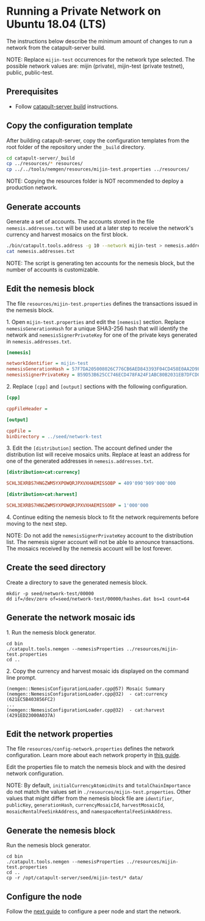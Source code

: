# Running a Private Network on Ubuntu 18.04 (LTS)

The instructions below describe the minimum amount of changes to run a network from the catapult-server build.

NOTE: Replace ``mijin-test`` occurrences for the network type selected.
The possible network values are: mijin (private), mijin-test (private testnet), public, public-test.

## Prerequisites

* Follow [catapult-server build](BUILDLIN.md) instructions.

## Copy the configuration template

After building catapult-server, copy the configuration templates from the root folder of the repository under the ``_build`` directory.

```sh
cd catapult-server/_build
cp ../resources/* resources/
cp ../../tools/nemgen/resources/mijin-test.properties ../resources/
```

NOTE: Copying the resources folder is NOT recommended to deploy a production network.

## Generate accounts

Generate a set of accounts. The accounts stored in the file ``nemesis.addresses.txt`` will be used at a later step to receive the network's currency and harvest mosaics on the first block.

```sh
./bin/catapult.tools.address -g 10 --network mijin-test > nemesis.addresses.txt
cat nemesis.addresses.txt
```
NOTE: The script is generating ten accounts for the nemesis block, but the number of accounts is customizable.

## Edit the nemesis block

The file ``resources/mijin-test.properties`` defines the transactions issued in the nemesis block.

1\. Open ``mijin-test.properties`` and edit the ``[nemesis]`` section.
Replace ``nemesisGenerationHash`` for a unique SHA3-256 hash that will identify the network
and ``nemesisSignerPrivateKey`` for one of the private keys generated in ``nemesis.addresses.txt``.

```ini
[nemesis]

networkIdentifier = mijin-test
nemesisGenerationHash = 57F7DA205008026C776CB6AED843393F04CD458E0AA2D9F1D5F31A402072B2D6
nemesisSignerPrivateKey = B59D53B625CC746ECD478FA24F1ABC80B2031EB7DFCD009D5A74ADE615893175
```

2\. Replace ``[cpp]`` and ``[output]`` sections with the following configuration.

```ini
[cpp]

cppFileHeader =

[output]

cppFile =
binDirectory = ../seed/network-test
```

3\. Edit the ``[distribution]`` section.
The account defined under the distribution list will receive mosaics units.
Replace at least an address for one of the generated addresses in ``nemesis.addresses.txt``.

```ini
[distribution>cat:currency]

SCHL3EXRBS7HNGZWM5YXPOWQRJPXVXHAEMISSOBP = 409'090'909'000'000

[distribution>cat:harvest]

SCHL3EXRBS7HNGZWM5YXPOWQRJPXVXHAEMISSOBP = 1'000'000
```
4\. Continue editing the nemesis block to fit the network requirements before moving to the next step.

NOTE: Do not add the ``nemesisSignerPrivateKey`` account to the distribution list.
The nemesis signer account will not be able to announce transactions.
The mosaics received by the nemesis account will be lost forever.

## Create the seed directory

Create a directory to save the generated nemesis block.

```ssh
mkdir -p seed/network-test/00000
dd if=/dev/zero of=seed/network-test/00000/hashes.dat bs=1 count=64
```
## Generate the network mosaic ids

1\. Run the nemesis block generator.

```ssh
cd bin
./catapult.tools.nemgen --nemesisProperties ../resources/mijin-test.properties
cd ..
```

2\. Copy the currency and harvest mosaic ids displayed on the command line prompt.

```ssh
(nemgen::NemesisConfigurationLoader.cpp@57) Mosaic Summary
(nemgen::NemesisConfigurationLoader.cpp@32)  - cat:currency (621EC5B403856FC2)
...
(nemgen::NemesisConfigurationLoader.cpp@32)  - cat:harvest (4291ED23000A037A)
```

## Edit the network properties

The file ``resources/config-network.properties`` defines the network configuration.
Learn more about each network property in [this guide](https://nemtech.github.io/guides/network/configuring-network-properties.html#properties).

Edit the properties file to match the nemesis block and with the desired network configuration.

NOTE: By default, ``initialCurrencyAtomicUnits`` and ``totalChainImportance`` do not match the values set in ``./resources/mijin-test.properties``.
Other values that might differ from the nemesis block file are ``identifier``,  ``publicKey``, ``generationHash``, ``currencyMosaicId``, ``harvestMosaicId``, ``mosaicRentalFeeSinkAddress``, and ``namespaceRentalFeeSinkAddress``.

## Generate the nemesis block

Run the nemesis block generator.

```ssh
cd bin
./catapult.tools.nemgen --nemesisProperties ../resources/mijin-test.properties
cd ..
cp -r /opt/catapult-server/seed/mijin-test/* data/
```

## Configure the node

Follow the [next guide](RUNPEERLIN.md) to configure a peer node and start the network.
